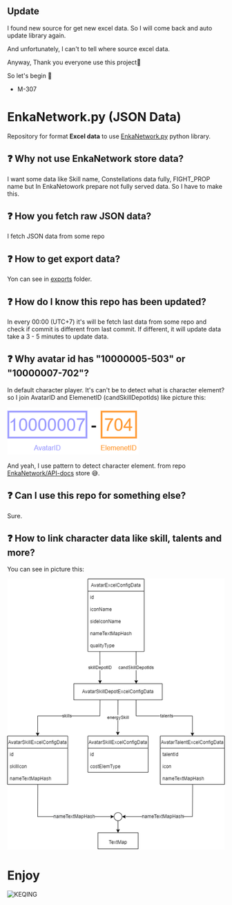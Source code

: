 ## Update
I found new source for get new excel data. So I will come back and auto update library again.

And unfortunately, I can't to tell where source excel data.

Anyway, Thank you everyone use this project🙏

So let's begin 🤩

- M-307

# EnkaNetwork.py (JSON Data)
Repository for format **Excel data** to use [EnkaNetwork.py](https://github.com/mrwan200/EnkaNetwork.py) python library.

## ❓ Why not use EnkaNetwork store data?
I want some data like Skill name, Constellations data fully, FIGHT_PROP name but In EnkaNetowork prepare not fully served data. So I have to make this.

## ❓ How you fetch raw JSON data?
I fetch JSON data from some repo

## ❓ How to get export data?
Yon can see in [exports](./exports/) folder.

## ❓ How do I know this repo has been updated?
In every 00:00 (UTC+7) it's will be fetch last data from some repo
and check if commit is different from last commit. If different, it will update data take a 3 - 5 minutes to update data.

## ❓ Why avatar id has "10000005-503" or "10000007-702"?
In default character player. It's can't be to detect what is character element? so I join AvatarID and ElemenetID (candSkillDepotIds) like picture this:

![ID-ELEMENTS](./ID_ELMENTS.png)

And yeah, I use pattern to detect character element. from repo [EnkaNetwork/API-docs](https://github.com/EnkaNetwork/API-docs) store 😅.

## ❓ Can I use this repo for something else?
Sure.

## ❓ How to link character data like skill, talents and more?
You can see in picture this:

![LINKING CHARACTER](./CHARACTERS.png)

# Enjoy
![KEQING](https://c.tenor.com/6pJ6hH78tq8AAAAM/smol-keqing-what.gif)